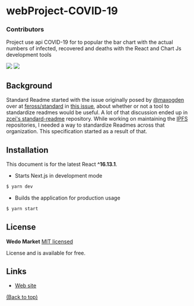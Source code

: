 webProject-COVID-19
======================

### Contributors
Project use api COVID-19 for to popular the bar chart with the actual numbers of infected, recovered and deaths with the React and Chart Js development tools


<a alt="Linkedin" href="https://www.linkedin.com/in/kaiogama/"><img src="https://img.shields.io/badge/Linkedin-Kaio%20B.%20Gama-blue?logo=linkedin"/></a>
<a alt="Github" href="https://github.com/kaiogama18"><img src="https://img.shields.io/badge/Github-Kaio%20B.%20Gama-lightgrey?logo=github"/></a>

## Background

Standard Readme started with the issue originally posed by [@maxogden](https://github.com/maxogden) over at [feross/standard](https://github.com/feross/standard) in [this issue](https://github.com/feross/standard/issues/141), about whether or not a tool to standardize readmes would be useful. A lot of that discussion ended up in [zcei's standard-readme](https://github.com/zcei/standard-readme/issues/1) repository. While working on maintaining the [IPFS](https://github.com/ipfs) repositories, I needed a way to standardize Readmes across that organization. This specification started as a result of that.

## Installation

This document is for the latest React **^16.13.1**.

- Starts Next.js in development mode
```bash
$ yarn dev
```

- Builds the application for production usage
```bash
$ yarn start
```

## License

**Wedo Market** [MIT licensed](./LICENSE)

License and is available for free.

## Links

* [Web site](https:buritech.com.br)


[(Back to top)](#table-of-contents)
